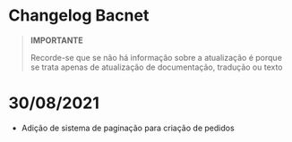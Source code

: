 # Changelog Bacnet


>**IMPORTANTE**
>
>Recorde-se que se não há informação sobre a atualização é porque se trata apenas de atualização de documentação, tradução ou texto

# 30/08/2021

- Adição de sistema de paginação para criação de pedidos


